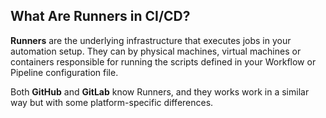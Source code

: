 ## What Are Runners in CI/CD?

**Runners** are the underlying infrastructure that executes jobs in your automation setup.
They can by physical machines, virtual machines or containers responsible for running the scripts defined in your <i class="fab fa-github"></i> Workflow or <i class="fab fa-gitlab"></i> Pipeline configuration file.

Both **GitHub** and **GitLab** know Runners, and they works work in a similar way but with some platform-specific differences.

